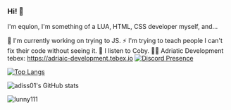 ### Hi! 👋
I'm equlon, I'm something of a LUA, HTML, CSS developer myself, and...

🔭 I'm currently working on trying to JS.
⚡ I'm trying to teach people I can't fix their code without seeing it.
💫 I listen to Coby.
👨‍💻 Adriatic Development tebex: https://adriaic-development.tebex.io
[![Discord Presence](https://lanyard-profile-readme.vercel.app/api/851852767831130122?theme=dark&bg=000e27&animated=true&hideDiscrim=false&borderRadius=20px)](https://discord.com/922925053056794674)

[![Top Langs](https://github-readme-stats.vercel.app/api/top-langs/?username=lunny111&layout=compact&langs_count=10&theme=radical)](https://github.com/anuraghazra/github-readme-stats)

![adiss01's GitHub stats](https://github-readme-stats.vercel.app/api?username=lunny111&show_icons=true&theme=radical)

<img src="https://komarev.com/ghpvc/?username=lunny111&label=Number%20Visitors&color=000e27" alt="lunny111" /> </center>
